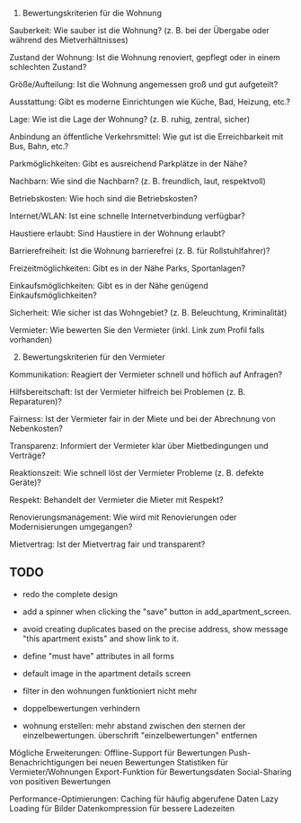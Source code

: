 1. Bewertungskriterien für die Wohnung


Sauberkeit: Wie sauber ist die Wohnung? (z. B. bei der Übergabe oder während des Mietverhältnisses)

Zustand der Wohnung: Ist die Wohnung renoviert, gepflegt oder in einem schlechten Zustand?

Größe/Aufteilung: Ist die Wohnung angemessen groß und gut aufgeteilt?

Ausstattung: Gibt es moderne Einrichtungen wie Küche, Bad, Heizung, etc.?

Lage: Wie ist die Lage der Wohnung? (z. B. ruhig, zentral, sicher)

Anbindung an öffentliche Verkehrsmittel: Wie gut ist die Erreichbarkeit mit Bus, Bahn, etc.?

Parkmöglichkeiten: Gibt es ausreichend Parkplätze in der Nähe?

Nachbarn: Wie sind die Nachbarn? (z. B. freundlich, laut, respektvoll)

Betriebskosten: Wie hoch sind die Betriebskosten?

Internet/WLAN: Ist eine schnelle Internetverbindung verfügbar?

Haustiere erlaubt: Sind Haustiere in der Wohnung erlaubt?

Barrierefreiheit: Ist die Wohnung barrierefrei (z. B. für Rollstuhlfahrer)?

Freizeitmöglichkeiten: Gibt es in der Nähe Parks, Sportanlagen?

Einkaufsmöglichkeiten: Gibt es in der Nähe genügend Einkaufsmöglichkeiten?

Sicherheit: Wie sicher ist das Wohngebiet? (z. B. Beleuchtung, Kriminalität)

Vermieter: Wie bewerten Sie den Vermieter (inkl. Link zum Profil falls vorhanden)




2. Bewertungskriterien für den Vermieter


Kommunikation: Reagiert der Vermieter schnell und höflich auf Anfragen?

Hilfsbereitschaft: Ist der Vermieter hilfreich bei Problemen (z. B. Reparaturen)?

Fairness: Ist der Vermieter fair in der Miete und bei der Abrechnung von Nebenkosten?

Transparenz: Informiert der Vermieter klar über Mietbedingungen und Verträge?

Reaktionszeit: Wie schnell löst der Vermieter Probleme (z. B. defekte Geräte)?

Respekt: Behandelt der Vermieter die Mieter mit Respekt?

Renovierungsmanagement: Wie wird mit Renovierungen oder Modernisierungen umgegangen?

Mietvertrag: Ist der Mietvertrag fair und transparent?



## TODO ##

- redo the complete design
- add a spinner when clicking the "save" button in add_apartment_screen.
- avoid creating duplicates based on the precise address, show message "this apartment exists" and show link to it.
- define "must have" attributes in all forms 
- default image in the apartment details screen
- filter in den wohnungen funktioniert nicht mehr
- doppelbewertungen verhindern




- wohnung erstellen: mehr abstand zwischen den sternen der einzelbewertungen. überschrift "einzelbewertungen" entfernen








Mögliche Erweiterungen:
Offline-Support für Bewertungen
Push-Benachrichtigungen bei neuen Bewertungen
Statistiken für Vermieter/Wohnungen
Export-Funktion für Bewertungsdaten
Social-Sharing von positiven Bewertungen


Performance-Optimierungen:
Caching für häufig abgerufene Daten
Lazy Loading für Bilder
Datenkompression für bessere Ladezeiten
